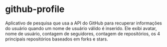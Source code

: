 # github-profile
Aplicativo de pesquisa que usa a API do GitHub para recuperar informações do usuário quando um nome de usuário válido é inserido. Ele exibi avatar, nome de usuário, contagem de seguidores, contagem de repositórios, os 4 principais repositórios baseados em forks e stars.
